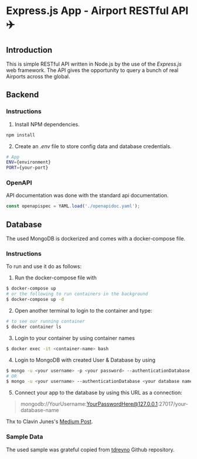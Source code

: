 # Express.js App - Airport RESTful API :airplane:

## Introduction

This is simple RESTful API written in Node.js by the use of the _Express.js_ web framework.
The API gives the opportunity to query a bunch of real Airports across the global.

## Backend

### Instructions

1) Install NPM dependencies.

```bash
npm install
```

2) Create an _.env_ file to store config data and database credentials.

```bash
# App
ENV={environment}
PORT={your-port}
```

### OpenAPI

API documentation was done with the standard api documentation.

```javascript
const openapispec = YAML.load('./openapidoc.yaml');
```

## Database

The used MongoDB is dockerized and comes with a docker-compose file. 

### Instructions

To run and use it do as follows:

1) Run the docker-compose file with

```bash
$ docker-compose up
# or the following to run containers in the background
$ docker-compose up -d 
```
2) Open another terminal to login to the container and type:

```bash
# to see our running container
$ docker container ls 
```
3) Login to your container by using container names

```bash
$ docker exec -it <container-name> bash
```
4) Login to MongoDB with created User & Database by using

```bash
$ mongo -u <your username> -p <your password> --authenticationDatabase <your database name>
# OR
$ mongo -u <your username> --authenticationDatabase <your database name>
```

5) Connect your app to the database by using this URL as a connection:
> mongodb://YourUsername:YourPasswordHere@127.0.0.1:27017/your-database-name

Thx to Clavin Junes's [Medium Post](https://medium.com/faun/managing-mongodb-on-docker-with-docker-compose-26bf8a0bbae3).

### Sample Data

The used sample was grateful copied from [tdreyno](https://gist.github.com/tdreyno/4278655) Github repository.